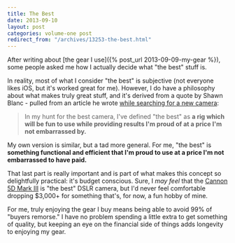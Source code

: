 ```yaml
---
title: The Best
date: 2013-09-10
layout: post
categories: volume-one post
redirect_from: "/archives/13253-the-best.html"
---
```



After writing about [the gear I use]({% post_url 2013-09-09-my-gear %}), some people asked me how I actually decide what "the best" stuff is.

In reality, most of what I consider "the best" is subjective (not everyone likes iOS, but it's worked great for me). However, I do have a philosophy about what makes truly great stuff, and it's derived from a quote by Shawn Blanc - pulled from an article he wrote [while searching for a new camera](http://shawnblanc.net/2012/11/hunting-for-the-best-mirrorless-camera/):

> In my hunt for the best camera, I've defined "the best" as **a rig which will be fun to use while providing results I'm proud of at a price I'm not embarrassed by.**

My own version is similar, but a tad more general. For me, "the best" is **something functional and efficient that I'm proud to use at a price I'm not embarrassed to have paid.**

That last part is really important and is part of what makes this concept so delightfully practical: it's budget conscious. Sure, I _may feel_ that the [Cannon 5D Mark III](http://www.amazon.com/Canon-Frame-Full-HD-Digital-Camera/dp/B007FGYZFI) is "the best" DSLR camera, but I'd never feel comfortable dropping $3,000+ for something that's, for now, a fun hobby of mine.

For me, truly enjoying the gear I buy means being able to avoid 99% of "buyers remorse." I have no problem spending a little extra to get something of quality, but keeping an eye on the financial side of things adds longevity to enjoying my gear.
